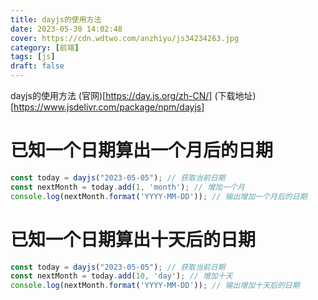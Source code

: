 ```yaml
---
title: dayjs的使用方法
date: 2023-05-30 14:02:48
cover: https://cdn.wdtwo.com/anzhiyu/js34234263.jpg
category: [前端]
tags: [js]
draft: false
---
```

dayjs的使用方法
(官网)[https://day.js.org/zh-CN/]
(下载地址)[https://www.jsdelivr.com/package/npm/dayjs]
<!--more-->

# 已知一个日期算出一个月后的日期

```js
const today = dayjs("2023-05-05"); // 获取当前日期
const nextMonth = today.add(1, 'month'); // 增加一个月
console.log(nextMonth.format('YYYY-MM-DD')); // 输出增加一个月后的日期
```

# 已知一个日期算出十天后的日期

```js
const today = dayjs("2023-05-05"); // 获取当前日期
const nextMonth = today.add(10, 'day'); // 增加十天
console.log(nextMonth.format('YYYY-MM-DD')); // 输出增加十天后的日期
```














